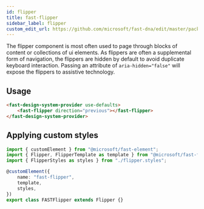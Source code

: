 ```yaml
---
id: flipper
title: fast-flipper
sidebar_label: flipper
custom_edit_url: https://github.com/microsoft/fast-dna/edit/master/packages/web-components/fast-foundation/src/flipper/README.md
---
```


The flipper component is most often used to page through blocks of content or collections of ui elements. As flippers are often a supplemental form of navigation, the flippers are hidden by default to avoid duplicate keyboard interaction. Passing an attribute of `aria-hidden="false"` will expose the flippers to assistive technology.

## Usage

```html live
<fast-design-system-provider use-defaults>
    <fast-flipper direction="previous"></fast-flipper>
</fast-design-system-provider>
```

## Applying custom styles

```ts
import { customElement } from "@microsoft/fast-element";
import { Flipper, FlipperTemplate as template } from "@microsoft/fast-foundation";
import { FlipperStyles as styles } from "./flipper.styles";

@customElement({
    name: "fast-flipper",
    template,
    styles,
})
export class FASTFlipper extends Flipper {}
```